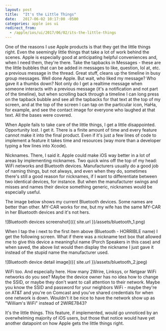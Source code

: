 ```yaml
---
layout: post
title:  "It's the Little Things"
date:   2017-06-02 10:17:00 -0500
categories: apple ios ui
redirect_from:
  - /apple/ios/ui/2017/06/02/its-the-little-things
---
```


One of the reasons I use Apple products is that they get the little things right. Even the seemingly little things that take a lot of work behind the scenes. Apple is especially good at anticipating helpful conveniences and, when I need them, they're there. Take the tapbacks in Messages - these are the little bubbles that can be added in messages to like, question, lol at, etc. a previous message in the thread. Great stuff, cleans up the timeline in busy group messages. Well done Apple. But wait, who liked my message? Who gave it a thumbs down? Not only do I get a realtime message when someone interacts with a previous message (it's a notification and not part of the timeline), but when scrolling back through a timeline I can long press on the tapback bubble and see all the tapbacks for that text at the top of my screen, and at the top of the screen I can tap on the particular icon, HaHa, for example, and see the contact image for everyone who laughed at that text. All the bases were covered.

When Apple fails to take care of the little things, I get a little disappointed. Opportunity lost. I get it. There is a finite amount of time and every feature cannot make it into the final product. Even if it's just a few lines of code to implement a feature it takes time and resources (way more than a developer typing a few lines into Xcode).

Nicknames. There, I said it. Apple could make iOS way better in a lot of areas by implementing nicknames. Two quick wins off the top of my head: WiFi networks and Bluetooth devices. Manufacturers usually do a good job of naming things, but not always, and even when they do, sometimes there's still a good reason for nicknames, if I want to differentiate between two identical devices, for instance. But when the manufacturer swings and misses and names their device something generic, nicknames would be especially useful.

The image below shows my current Bluetooth devices. Some names are better than other. MY-CAR works for me, but my wife has the same MY-CAR in her Bluetooth devices and it's not hers.

![Bluetooth devices screenshot]({{ site.url }}/assets/bluetooth_1.png)

When I tap the i next to the first item above (Bluetooth - HORRIBLE name) I get the following screen. What if there was a nickname text box that allowed me to give this device a meaningful name (Porch Speakers in this case) and when saved, the above list would then display the nickname I just gave it instead of the stupid name the manufacturer used.

![Bluetooth device detail image]({{ site.url }}/assets/bluetooth_2.jpeg)

WiFi too. And especially here. How many 2Wrire, Linksys, or Netgear WiFi networks do you see? Maybe the device owner has no idea how to change the SSID, or maybe they don't want to call attention to their network. Maybe you know the SSID and password for your neighbors WiFi - maybe they're on AT&T and you're on Comcast and you've shared credentials for when one network is down. Wouldn't it be nice to have the network show up as "William's WiFi" instead of 2WIRE7843?

It's the little things. This feature, if implemented, would go unnoticed by an overwhelming majority of iOS users, but those that notice would have yet another datapoint on how Apple gets the little things right.